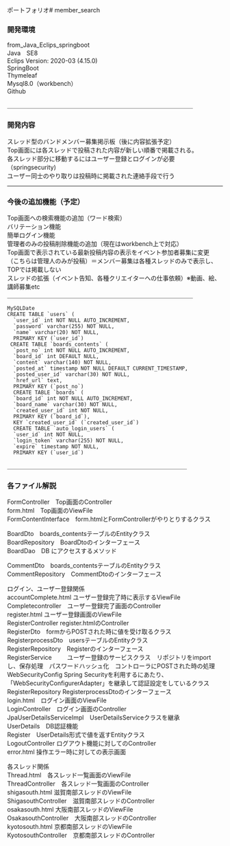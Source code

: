 
ポートフォリオ# member_search  

### 開発環境   
from_Java_Eclips_springboot  
Java　SE8  
Eclips Version: 2020-03 (4.15.0)  
SpringBoot  
Thymeleaf  
Mysql8.0（workbench）  
Github  


＿＿＿＿＿＿＿＿＿＿＿＿＿＿＿＿＿＿＿＿＿＿＿＿＿＿＿＿＿＿＿
### 開発内容  
スレッド型のバンドメンバー募集掲示板（後に内容拡張予定）  
Top画面には各スレッドで投稿された内容が新しい順番で掲載される。  
各スレッド部分に移動するにはユーザー登録とログインが必要（springsecurity)  
ユーザー同士のやり取りは投稿時に掲載された連絡手段で行う    
________________________________________________________
### 今後の追加機能（予定）  
Top画面への検索機能の追加（ワード検索）  
バリテーション機能  
簡単ログイン機能  
管理者のみの投稿削除機能の追加（現在はworkbench上で対応）  
Top画面で表示されている最新投稿内容の表示をイベント参加者募集に変更  
（こちらは管理人のみが投稿）＝メンバー募集は各種スレッドのみで表示し、TOPでは掲載しない  
スレッドの拡張（イベント告知、各種クリエイターへの仕事依頼）※動画、絵、講師募集etc  
＿＿＿＿＿＿＿＿＿＿＿＿＿＿＿＿＿＿＿＿＿＿＿＿＿＿＿＿＿＿＿   

```
MySQLDate  
CREATE TABLE `users` (
  `user_id` int NOT NULL AUTO_INCREMENT,
  `password` varchar(255) NOT NULL,
  `name` varchar(20) NOT NULL,
  PRIMARY KEY (`user_id`)
 CREATE TABLE `boards_contents` (
  `post_no` int NOT NULL AUTO_INCREMENT,
  `board_id` int DEFAULT NULL,
  `content` varchar(140) NOT NULL,
  `posted_at` timestamp NOT NULL DEFAULT CURRENT_TIMESTAMP,
  `posted_user_id` varchar(30) NOT NULL,
  `href_url` text,
  PRIMARY KEY (`post_no`) 
  CREATE TABLE `boards` (
  `board_id` int NOT NULL AUTO_INCREMENT,
  `board_name` varchar(30) NOT NULL,
  `created_user_id` int NOT NULL,
  PRIMARY KEY (`board_id`),
  KEY `created_user_id` (`created_user_id`)
  CREATE TABLE `auto_login_users` (
  `user_id` int NOT NULL,
  `login_token` varchar(255) NOT NULL,
  `expire` timestamp NOT NULL,
  PRIMARY KEY (`user_id`)
  ```
 ＿＿＿＿＿＿＿＿＿＿＿＿＿＿＿＿＿＿＿＿＿＿＿＿＿＿＿＿＿＿ 
### 各ファイル解説  

FormController　Top画面のController  
form.html　Top画面のViewFile  
FormContentInterface　form.htmlとFormControllerがやりとりするクラス  

BoardDto　boards_contentsテーブルのEntityクラス  
BoardRepository　BoardDtoのインターフェース  
BoardDao　DB にアクセスするメソッド  

CommentDto　boards_contentsテーブルのEntityクラス  
CommentRepository　CommentDtoのインターフェース  


ログイン、ユーザー登録関係  
accountComplete.html ユーザー登録完了時に表示するViewFile  
Completecontroller　ユーザー登録完了画面のController  
register.html ユーザー登録画面のViewFile  
RegisterController register.htmlのController  
RegisterDto　formからPOSTされた時に値を受け取るクラス  
RegisterprocessDto　usersテーブルのEntityクラス  
RegisterRepository　Registerのインターフェース  
RegisterService    　　
ユーザー登録のサービスクラス　リポジトリをimportし、保存処理　パスワードハッシュ化　コントローラにPOSTされた時の処理    
WebSecurityConfig  Spring Securityを利用するにあたり、「WebSecurityConfigurerAdapter」を継承して認証設定をしているクラス  
RegisterRepository  RegisterprocessDtoのインターフェース  
login.html　ログイン画面のViewFile  
LoginController　ログイン画面のController  
JpaUserDetailsServiceImpl　UserDetailsServiceクラスを継承  
UserDetails　DB認証機能  
Register　UserDetails形式で値を返すEntityクラス  
LogoutController ログアウト機能に対してのController  
error.html 操作エラー時に対しての表示画面  

各スレッド関係  
Thread.html　各スレッド一覧画面のViewFile  
ThreadController　各スレッド一覧画面のController  
shigasouth.html 滋賀南部スレッドのViewFile  
ShigasouthController　滋賀南部スレッドのController  
osakasouth.html 大阪南部スレッドのViewFile  
OsakasouthController　大阪南部スレッドのController  
kyotosouth.html 京都南部スレッドのViewFile  
KyotosouthController　京都南部スレッドのController  




